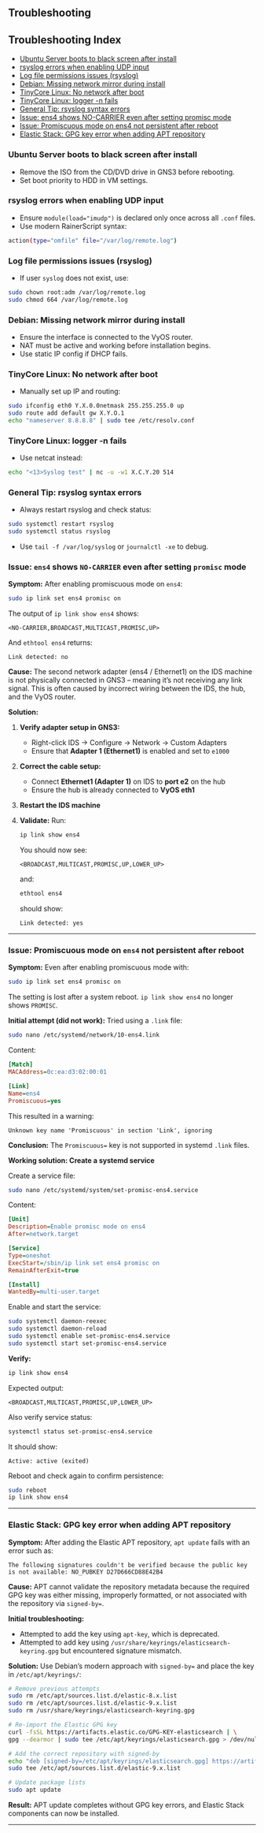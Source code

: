 ## Troubleshooting

## Troubleshooting Index

- [Ubuntu Server boots to black screen after install](#ubuntu-server-boots-to-black-screen-after-install)
- [rsyslog errors when enabling UDP input](#rsyslog-errors-when-enabling-udp-input)
- [Log file permissions issues (rsyslog)](#log-file-permissions-issues-rsyslog)
- [Debian: Missing network mirror during install](#debian-missing-network-mirror-during-install)
- [TinyCore Linux: No network after boot](#tinycore-linux-no-network-after-boot)
- [TinyCore Linux: logger -n fails](#tinycore-linux-logger--n-fails)
- [General Tip: rsyslog syntax errors](#general-tip-rsyslog-syntax-errors)
- [Issue: ens4 shows NO-CARRIER even after setting promisc mode](#issue-ens4-shows-no-carrier-even-after-setting-promisc-mode)
- [Issue: Promiscuous mode on ens4 not persistent after reboot](#issue-promiscuous-mode-on-ens4-not-persistent-after-reboot)
- [Elastic Stack: GPG key error when adding APT repository](#elastic-stack-gpg-key-error-when-adding-apt-repository)


### Ubuntu Server boots to black screen after install
- Remove the ISO from the CD/DVD drive in GNS3 before rebooting.
- Set boot priority to HDD in VM settings.

### rsyslog errors when enabling UDP input
- Ensure `module(load="imudp")` is declared only once across all `.conf` files.
- Use modern RainerScript syntax:
```bash
action(type="omfile" file="/var/log/remote.log")
```

### Log file permissions issues (rsyslog)
- If user `syslog` does not exist, use:
```bash
sudo chown root:adm /var/log/remote.log
sudo chmod 664 /var/log/remote.log
```

### Debian: Missing network mirror during install
- Ensure the interface is connected to the VyOS router.
- NAT must be active and working before installation begins.
- Use static IP config if DHCP fails.

### TinyCore Linux: No network after boot
- Manually set up IP and routing:
```bash
sudo ifconfig eth0 Y.X.0.0netmask 255.255.255.0 up
sudo route add default gw X.Y.O.1
echo "nameserver 8.8.8.8" | sudo tee /etc/resolv.conf
```

### TinyCore Linux: logger -n fails
- Use netcat instead:
```bash
echo "<13>Syslog test" | nc -u -w1 X.C.Y.20 514
```

### General Tip: rsyslog syntax errors
- Always restart rsyslog and check status:
```bash
sudo systemctl restart rsyslog
sudo systemctl status rsyslog
```
- Use `tail -f /var/log/syslog` or `journalctl -xe` to debug.

### Issue: `ens4` shows `NO-CARRIER` even after setting `promisc` mode

**Symptom:**
After enabling promiscuous mode on `ens4`:

```bash
sudo ip link set ens4 promisc on
```

The output of `ip link show ens4` shows:

```
<NO-CARRIER,BROADCAST,MULTICAST,PROMISC,UP>
```

And `ethtool ens4` returns:

```
Link detected: no
```

**Cause:**
The second network adapter (ens4 / Ethernet1) on the IDS machine is not physically connected in GNS3 – meaning it’s not receiving any link signal. This is often caused by incorrect wiring between the IDS, the hub, and the VyOS router.

**Solution:**

1. **Verify adapter setup in GNS3:**
   - Right-click IDS → Configure → Network → Custom Adapters
   - Ensure that **Adapter 1 (Ethernet1)** is enabled and set to `e1000`

2. **Correct the cable setup:**
   - Connect **Ethernet1 (Adapter 1)** on IDS to **port e2** on the hub
   - Ensure the hub is already connected to **VyOS eth1**

3. **Restart the IDS machine**

4. **Validate:**
   Run:

   ```bash
   ip link show ens4
   ```

   You should now see:

   ```
   <BROADCAST,MULTICAST,PROMISC,UP,LOWER_UP>
   ```

   and:

   ```bash
   ethtool ens4
   ```

   should show:

   ```
   Link detected: yes
   ```
  
---

### Issue: Promiscuous mode on `ens4` not persistent after reboot

**Symptom:**
Even after enabling promiscuous mode with:

```bash
sudo ip link set ens4 promisc on
```

The setting is lost after a system reboot. `ip link show ens4` no longer shows `PROMISC`.

**Initial attempt (did not work):**
Tried using a `.link` file:

```bash
sudo nano /etc/systemd/network/10-ens4.link
```

Content:

```ini
[Match]
MACAddress=0c:ea:d3:02:00:01

[Link]
Name=ens4
Promiscuous=yes
```

This resulted in a warning:
```
Unknown key name 'Promiscuous' in section 'Link', ignoring
```

**Conclusion:** The `Promiscuous=` key is not supported in systemd `.link` files.

**Working solution: Create a systemd service**

Create a service file:

```bash
sudo nano /etc/systemd/system/set-promisc-ens4.service
```

Content:

```ini
[Unit]
Description=Enable promisc mode on ens4
After=network.target

[Service]
Type=oneshot
ExecStart=/sbin/ip link set ens4 promisc on
RemainAfterExit=true

[Install]
WantedBy=multi-user.target
```

Enable and start the service:

```bash
sudo systemctl daemon-reexec
sudo systemctl daemon-reload
sudo systemctl enable set-promisc-ens4.service
sudo systemctl start set-promisc-ens4.service
```

**Verify:**

```bash
ip link show ens4
```

Expected output:
```
<BROADCAST,MULTICAST,PROMISC,UP,LOWER_UP>
```

Also verify service status:

```bash
systemctl status set-promisc-ens4.service
```

It should show:
```
Active: active (exited)
```

Reboot and check again to confirm persistence:

```bash
sudo reboot
ip link show ens4
```
---

### Elastic Stack: GPG key error when adding APT repository

**Symptom:**
After adding the Elastic APT repository, `apt update` fails with an error such as:

```
The following signatures couldn't be verified because the public key is not available: NO_PUBKEY D27D666CD88E42B4
```

**Cause:**
APT cannot validate the repository metadata because the required GPG key was either missing, improperly formatted, or not associated with the repository via `signed-by=`.

**Initial troubleshooting:**
- Attempted to add the key using `apt-key`, which is deprecated.
- Attempted to add key using `/usr/share/keyrings/elasticsearch-keyring.gpg` but encountered signature mismatch.

**Solution:**
Use Debian’s modern approach with `signed-by=` and place the key in `/etc/apt/keyrings/`:

```bash
# Remove previous attempts
sudo rm /etc/apt/sources.list.d/elastic-8.x.list
sudo rm /etc/apt/sources.list.d/elastic-9.x.list
sudo rm /usr/share/keyrings/elasticsearch-keyring.gpg

# Re-import the Elastic GPG key
curl -fsSL https://artifacts.elastic.co/GPG-KEY-elasticsearch | \
gpg --dearmor | sudo tee /etc/apt/keyrings/elasticsearch.gpg > /dev/null

# Add the correct repository with signed-by
echo "deb [signed-by=/etc/apt/keyrings/elasticsearch.gpg] https://artifacts.elastic.co/packages/9.x/apt stable main" | \
sudo tee /etc/apt/sources.list.d/elastic-9.x.list

# Update package lists
sudo apt update
```

**Result:**
APT update completes without GPG key errors, and Elastic Stack components can now be installed.

---





